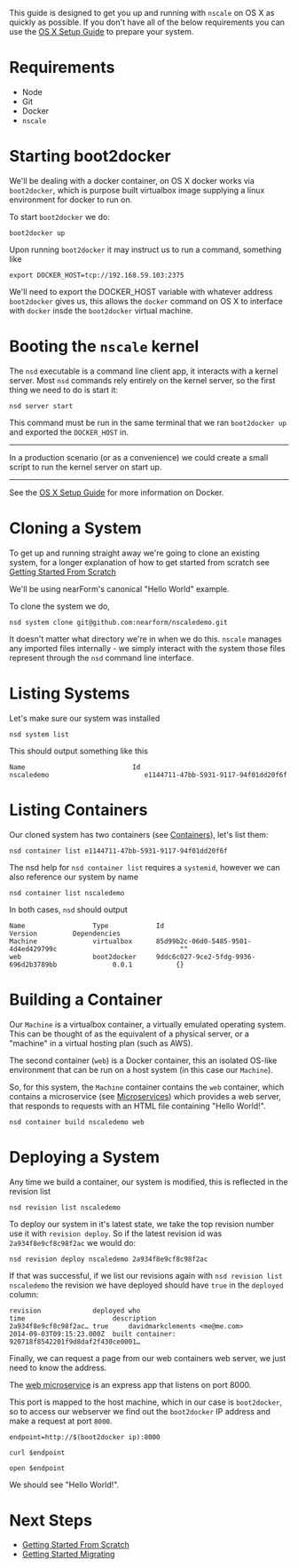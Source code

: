 This guide is designed to get you up and running with `nscale` 
on OS X as quickly as possible. If you don't have all of
the below requirements you can use the [OS X Setup Guide][]
to prepare your system.

# Requirements

* Node
* Git
* Docker
* `nscale`

# Starting boot2docker
We'll be dealing with a docker container, on OS X docker works
via `boot2docker`, which is purpose built virtualbox image
supplying a linux environment for docker to run on. 

To start `boot2docker` we do:

```
boot2docker up
```

Upon running `boot2docker` it may instruct us to run a command,
something like

```
export DOCKER_HOST=tcp://192.168.59.103:2375
```

We'll need to export the DOCKER_HOST variable with whatever
address `boot2docker` gives us, this allows the `docker` command
on OS X to interface with `docker` insde the `boot2docker` virtual
machine. 


# Booting the `nscale` kernel
The `nsd` executable is a command line client app, it interacts
with a kernel server. Most `nsd` commands rely entirely on the 
kernel server, so the first thing we need to do is start it:

```
nsd server start
```

This command must be run in the same terminal that we ran
`boot2docker up` and exported the `DOCKER_HOST` in.

***
In a production scenario (or as a convenience) we could
create a small script to run the kernel server on start up.
***


See the [OS X Setup Guide][] for more information on Docker.


# Cloning a System

To get up and running straight away we're going to clone an 
existing system, for a longer explanation of how to get started
from scratch see [Getting Started From Scratch][]

We'll be using nearForm's canonical "Hello World" example. 

To clone the system we do, 

```
nsd system clone git@github.com:nearform/nscaledemo.git
```

It doesn't matter what directory we're in when we do this. `nscale`
manages any imported files internally - we simply interact with
the system those files represent through the `nsd` command line interface. 

# Listing Systems

Let's make sure our system was installed

```
nsd system list
```

This should output something like this

```
Name                           Id
nscaledemo                        e1144711-47bb-5931-9117-94f01dd20f6f
```

# Listing Containers

Our cloned system has two containers (see [Containers][]), let's list
them: 

```
nsd container list e1144711-47bb-5931-9117-94f01dd20f6f
```

The nsd help for `nsd container list` requires a `systemid`, however
we can also reference our system by name

```
nsd container list nscaledemo
```

In both cases, `nsd`  should output

```
Name                 Type            Id                                                 Version         Dependencies
Machine              virtualbox      85d99b2c-06d0-5485-9501-4d4ed429799c                               ""
web                  boot2docker     9ddc6c027-9ce2-5fdg-9936-696d2b3789bb              0.0.1           {}
```

# Building a Container

Our `Machine` is a virtualbox container, a virtually emulated operating
system. This can be thought of as the equivalent of a physical server, 
or a "machine" in a virtual hosting plan (such as AWS). 

The second container (`web`) is a Docker container, this an isolated OS-like
environment that can be run on a host system (in this case our `Machine`).

So, for this system, the `Machine` container contains the `web` container, 
which contains a microservice (see [Microservices][]) which provides
a web server, that responds to requests with an HTML file containing "Hello World!".


```
nsd container build nscaledemo web
```

# Deploying a System

Any time we build a container, our system is modified, this is reflected 
in the revision list

```
nsd revision list nscaledemo
```

To deploy our system in it's latest state, we take the top revision number
use it with `revision deploy`. So if the latest revision id was `2a934f8e9cf8c98f2ac`
we would do:

```
nsd revision deploy nscaledemo 2a934f8e9cf8c98f2ac
```

If that was successful, if we list our revisions again with `nsd revision list nscaledemo` the revision we have deployed should have `true` in the `deployed` column:

```
revision             deployed who                                                     time                      description
2a934f8e9cf8c98f2ac… true     davidmarkclements <me@me.com>                                2014-09-03T09:15:23.000Z  built container: 920718f8542201f9d8daf2f430ce0001…
```

Finally, we can request a page from our web containers web server, 
we just need to know the address. 

The [web microservice][web-app] is an express app that listens on port 8000.

This port is mapped to the host machine, which in our case is `boot2docker`, 
so to access our webserver we find out the `boot2docker` IP address and make
a request at port `8000`.

```
endpoint=http://$(boot2docker ip):8000

curl $endpoint

open $endpoint
```

We should see "Hello World!". 


# Next Steps

* [Getting Started From Scratch][]
* [Getting Started Migrating][]


[OS X Setup Guide]: OS-X-Setup-Guide
[Getting Started From Scratch]: Getting-Started-From-Scratch
[Getting Started Migrating]: Getting-Started-Migrating

[Containers]: Concept-Containers
[Microservices]: Concept-Microservices

[web-app]:https://github.com/nearform/nscaledemo/blob/master/web/app.js